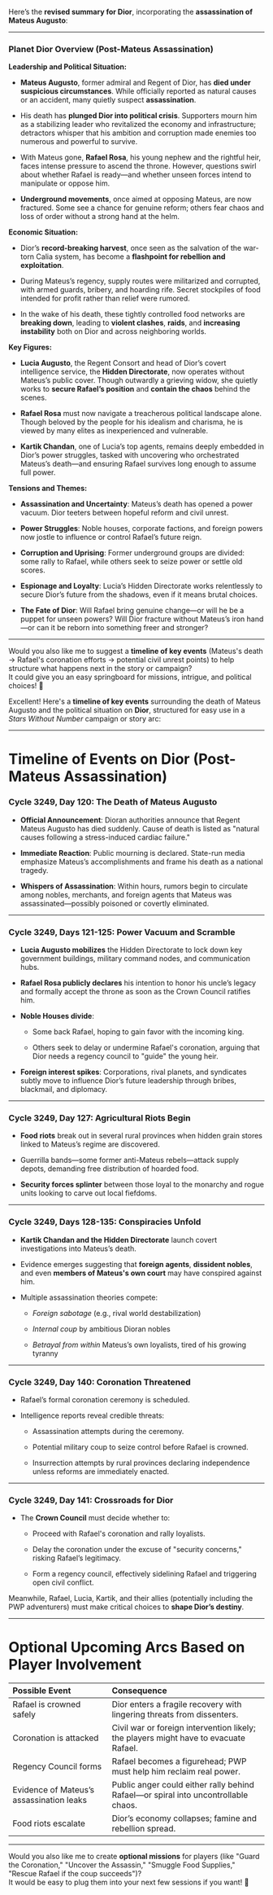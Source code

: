 Here’s the **revised summary for Dior**, incorporating the **assassination of Mateus Augusto**:

---

### **Planet Dior Overview (Post-Mateus Assassination)**

**Leadership and Political Situation:**

- **Mateus Augusto**, former admiral and Regent of Dior, has **died under suspicious circumstances**. While officially reported as natural causes or an accident, many quietly suspect **assassination**.
    
- His death has **plunged Dior into political crisis**. Supporters mourn him as a stabilizing leader who revitalized the economy and infrastructure; detractors whisper that his ambition and corruption made enemies too numerous and powerful to survive.
    
- With Mateus gone, **Rafael Rosa**, his young nephew and the rightful heir, faces intense pressure to ascend the throne. However, questions swirl about whether Rafael is ready—and whether unseen forces intend to manipulate or oppose him.
    
- **Underground movements**, once aimed at opposing Mateus, are now fractured. Some see a chance for genuine reform; others fear chaos and loss of order without a strong hand at the helm.
    

**Economic Situation:**

- Dior’s **record-breaking harvest**, once seen as the salvation of the war-torn Calia system, has become a **flashpoint for rebellion and exploitation**.
    
- During Mateus’s regency, supply routes were militarized and corrupted, with armed guards, bribery, and hoarding rife. Secret stockpiles of food intended for profit rather than relief were rumored.
    
- In the wake of his death, these tightly controlled food networks are **breaking down**, leading to **violent clashes**, **raids**, and **increasing instability** both on Dior and across neighboring worlds.
    

**Key Figures:**

- **Lucia Augusto**, the Regent Consort and head of Dior’s covert intelligence service, the **Hidden Directorate**, now operates without Mateus’s public cover. Though outwardly a grieving widow, she quietly works to **secure Rafael’s position** and **contain the chaos** behind the scenes.
    
- **Rafael Rosa** must now navigate a treacherous political landscape alone. Though beloved by the people for his idealism and charisma, he is viewed by many elites as inexperienced and vulnerable.
    
- **Kartik Chandan**, one of Lucia’s top agents, remains deeply embedded in Dior’s power struggles, tasked with uncovering who orchestrated Mateus’s death—and ensuring Rafael survives long enough to assume full power.
    

**Tensions and Themes:**

- **Assassination and Uncertainty**: Mateus’s death has opened a power vacuum. Dior teeters between hopeful reform and civil unrest.
    
- **Power Struggles**: Noble houses, corporate factions, and foreign powers now jostle to influence or control Rafael’s future reign.
    
- **Corruption and Uprising**: Former underground groups are divided: some rally to Rafael, while others seek to seize power or settle old scores.
    
- **Espionage and Loyalty**: Lucia’s Hidden Directorate works relentlessly to secure Dior’s future from the shadows, even if it means brutal choices.
    
- **The Fate of Dior**: Will Rafael bring genuine change—or will he be a puppet for unseen powers? Will Dior fracture without Mateus’s iron hand—or can it be reborn into something freer and stronger?
    

---

Would you also like me to suggest a **timeline of key events** (Mateus's death → Rafael's coronation efforts → potential civil unrest points) to help structure what happens next in the story or campaign?  
It could give you an easy springboard for missions, intrigue, and political choices! 🚀



Excellent! Here's a **timeline of key events** surrounding the death of Mateus Augusto and the political situation on **Dior**, structured for easy use in a _Stars Without Number_ campaign or story arc:

---

# **Timeline of Events on Dior (Post-Mateus Assassination)**

### **Cycle 3249, Day 120: The Death of Mateus Augusto**

- **Official Announcement**: Dioran authorities announce that Regent Mateus Augusto has died suddenly. Cause of death is listed as "natural causes following a stress-induced cardiac failure."
    
- **Immediate Reaction**: Public mourning is declared. State-run media emphasize Mateus’s accomplishments and frame his death as a national tragedy.
    
- **Whispers of Assassination**: Within hours, rumors begin to circulate among nobles, merchants, and foreign agents that Mateus was assassinated—possibly poisoned or covertly eliminated.
    

---

### **Cycle 3249, Days 121-125: Power Vacuum and Scramble**

- **Lucia Augusto mobilizes** the Hidden Directorate to lock down key government buildings, military command nodes, and communication hubs.
    
- **Rafael Rosa publicly declares** his intention to honor his uncle’s legacy and formally accept the throne as soon as the Crown Council ratifies him.
    
- **Noble Houses divide**:
    
    - Some back Rafael, hoping to gain favor with the incoming king.
        
    - Others seek to delay or undermine Rafael's coronation, arguing that Dior needs a regency council to "guide" the young heir.
        
- **Foreign interest spikes**: Corporations, rival planets, and syndicates subtly move to influence Dior’s future leadership through bribes, blackmail, and diplomacy.
    

---

### **Cycle 3249, Day 127: Agricultural Riots Begin**

- **Food riots** break out in several rural provinces when hidden grain stores linked to Mateus’s regime are discovered.
    
- Guerrilla bands—some former anti-Mateus rebels—attack supply depots, demanding free distribution of hoarded food.
    
- **Security forces splinter** between those loyal to the monarchy and rogue units looking to carve out local fiefdoms.
    

---

### **Cycle 3249, Days 128-135: Conspiracies Unfold**

- **Kartik Chandan and the Hidden Directorate** launch covert investigations into Mateus’s death.
    
- Evidence emerges suggesting that **foreign agents**, **dissident nobles**, and even **members of Mateus's own court** may have conspired against him.
    
- Multiple assassination theories compete:
    
    - _Foreign sabotage_ (e.g., rival world destabilization)
        
    - _Internal coup_ by ambitious Dioran nobles
        
    - _Betrayal from within_ Mateus’s own loyalists, tired of his growing tyranny
        

---

### **Cycle 3249, Day 140: Coronation Threatened**

- Rafael’s formal coronation ceremony is scheduled.
    
- Intelligence reports reveal credible threats:
    
    - Assassination attempts during the ceremony.
        
    - Potential military coup to seize control before Rafael is crowned.
        
    - Insurrection attempts by rural provinces declaring independence unless reforms are immediately enacted.
        

---

### **Cycle 3249, Day 141: Crossroads for Dior**

- The **Crown Council** must decide whether to:
    
    - Proceed with Rafael's coronation and rally loyalists.
        
    - Delay the coronation under the excuse of "security concerns," risking Rafael’s legitimacy.
        
    - Form a regency council, effectively sidelining Rafael and triggering open civil conflict.
        

Meanwhile, Rafael, Lucia, Kartik, and their allies (potentially including the PWP adventurers) must make critical choices to **shape Dior’s destiny**.

---

# **Optional Upcoming Arcs Based on Player Involvement**

|Possible Event|Consequence|
|:--|:--|
|Rafael is crowned safely|Dior enters a fragile recovery with lingering threats from dissenters.|
|Coronation is attacked|Civil war or foreign intervention likely; the players might have to evacuate Rafael.|
|Regency Council forms|Rafael becomes a figurehead; PWP must help him reclaim real power.|
|Evidence of Mateus’s assassination leaks|Public anger could either rally behind Rafael—or spiral into uncontrollable chaos.|
|Food riots escalate|Dior’s economy collapses; famine and rebellion spread.|

---

Would you also like me to create **optional missions** for players (like "Guard the Coronation," "Uncover the Assassin," "Smuggle Food Supplies," "Rescue Rafael if the coup succeeds")?  
It would be easy to plug them into your next few sessions if you want! 🚀